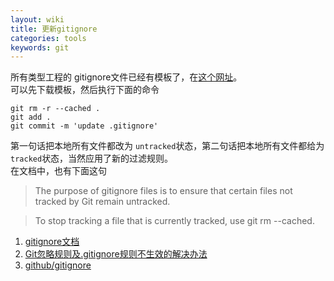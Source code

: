 ```yaml
---
layout: wiki  
title: 更新gitignore   
categories: tools    
keywords: git
---  
```



所有类型工程的 gitignore文件已经有模板了，在[这个网址](https://github.com/github/gitignore)。  
可以先下载模板，然后执行下面的命令

    git rm -r --cached .
    git add .
    git commit -m 'update .gitignore'  

第一句话把本地所有文件都改为 `untracked`状态，第二句话把本地所有文件都给为`tracked`状态，当然应用了新的过滤规则。    
在文档中，也有下面这句

> The purpose of gitignore files is to ensure that certain files not tracked by Git remain untracked.

>To stop tracking a file that is currently tracked, use git rm --cached.

1. [gitignore文档](https://git-scm.com/docs/gitignore)
2. [Git忽略规则及.gitignore规则不生效的解决办法](http://www.pfeng.org/archives/840)
3. [github/gitignore](https://github.com/github/gitignore)

